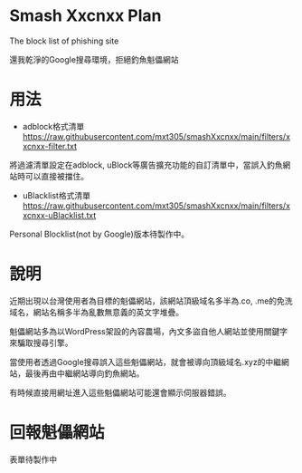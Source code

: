 # Smash Xxcnxx Plan
The block list of phishing site

還我乾淨的Google搜尋環境，拒絕釣魚魁儡網站

# 用法
- adblock格式清單 https://raw.githubusercontent.com/mxt305/smashXxcnxx/main/filters/xxcnxx-filter.txt

將過濾清單設定在adblock, uBlock等廣告擴充功能的自訂清單中，當誤入釣魚網站時可以直接被擋住。

- uBlacklist格式清單 https://raw.githubusercontent.com/mxt305/smashXxcnxx/main/filters/xxcnxx-uBlacklist.txt

Personal Blocklist(not by Google)版本待製作中。

# 說明
近期出現以台灣使用者為目標的魁儡網站，該網站頂級域名多半為.co, .me的免洗域名，網站名稱多半為亂數無意義的英文字堆疊。

魁儡網站多為以WordPress架設的內容農場，內文多盜自他人網站並使用關鍵字來騙取搜尋引擎。

當使用者透過Google搜尋誤入這些魁儡網站，就會被導向頂級域名.xyz的中繼網站，最後再由中繼網站導向釣魚網站。

有時候直接用網址進入這些魁儡網站可能還會顯示伺服器錯誤。

# 回報魁儡網站
表單待製作中

